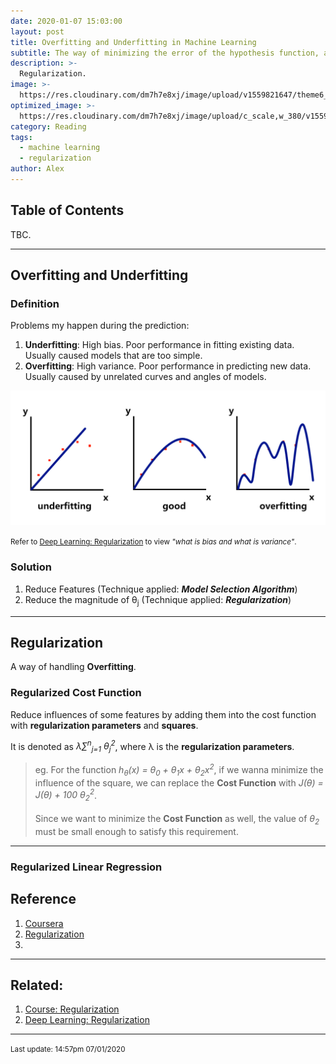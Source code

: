 ```yaml
---
date: 2020-01-07 15:03:00
layout: post
title: Overfitting and Underfitting in Machine Learning
subtitle: The way of minimizing the error of the hypothesis function, and producing the best-fitted curve.
description: >-
  Regularization.
image: >-
  https://res.cloudinary.com/dm7h7e8xj/image/upload/v1559821647/theme6_qeeojf.jpg
optimized_image: >-
  https://res.cloudinary.com/dm7h7e8xj/image/upload/c_scale,w_380/v1559821647/theme6_qeeojf.jpg
category: Reading
tags:
  - machine learning
  - regularization
author: Alex
---
```


## Table of Contents
TBC.

***

## Overfitting and Underfitting
### Definition
Problems my happen during the prediction:
1. **Underfitting**: High bias. Poor performance in fitting existing data. Usually caused models that are too simple.
2. **Overfitting**: High variance. Poor performance in predicting new data. Usually caused by unrelated curves and angles of models.

![Regularization](/src/img/regularization-post/regularization.jpg)

<small>Refer to [Deep Learning: Regularization](http://www.imooc.com/article/69484) to view _"what is bias and what is variance"_.</small>

### Solution
1. Reduce Features (Technique applied: **_Model Selection Algorithm_**)
2.  Reduce the magnitude of θ<sub>j</sub> (Technique applied: **_Regularization_**)

***

## Regularization
A way of handling **Overfitting**.

### Regularized Cost Function
Reduce influences of some features by adding them into the cost function with **regularization parameters** and **squares**.

 It is denoted as *&lambda;&sum;<sup>n</sup><sub>j=1</sub> &theta;<sub>j</sub><sup>2</sup>*, where &lambda; is the **regularization parameters**.

  > eg. For the function _h<sub>&theta;</sub>(x) = &theta;<sub>0</sub> + &theta;<sub>1</sub>x + &theta;<sub>2</sub>x<sup>2</sup>_, if  we wanna minimize the influence of the square, we can replace the **Cost Function** with *J(&theta;) =
    J(&theta;) + 100 &theta;<sub>2</sub><sup>2</sup>*.<br/><br/>
    Since we want to minimize the **Cost Function** as well, the value of _&theta;<sub>2</sub>_ must be small enough to satisfy this requirement.

***

### Regularized Linear Regression

## Reference
1. [Coursera](https://www.coursera.org/learn/machine-learning/resources/Zi29t)
2. [Regularization](https://www.cnblogs.com/nowornever-L/p/6862320.html)
3.

***

## Related:

1. [Course: Regularization](https://blog.csdn.net/u011324454/article/details/78648568)
2. [Deep Learning: Regularization](http://www.imooc.com/article/69484)

***

<small>Last update: 14:57pm 07/01/2020</small>
